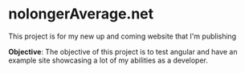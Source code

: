 # nolongerAverage.net
This project is for my new up and coming website that I'm publishing
<p>
  <b>Objective</b>: The objective of this project is to test angular and have an example site showcasing a lot of my abilities as a developer.
</p>
